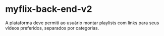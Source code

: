 # myflix-back-end-v2
A plataforma deve permiti ao usuário montar playlists com links para seus vídeos preferidos, separados por categorias.

